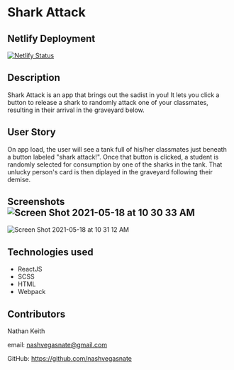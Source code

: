 # Shark Attack

## Netlify Deployment
[![Netlify Status](https://api.netlify.com/api/v1/badges/0793004f-aa03-4d77-a3c5-d17a1b9012b4/deploy-status)](https://app.netlify.com/sites/nk-react-shark-attack/deploys)

## Description
Shark Attack is an app that brings out the sadist in you! It lets you click a button to release a shark to randomly attack one of your classmates, resulting in their arrival in the graveyard below.

## User Story
On app load, the user will see a tank full of his/her classmates just beneath a button labeled "shark attack!". Once that button is clicked, a student is randomly selected for consumption by one of the sharks in the tank. That unlucky person's card is then diplayed in the graveyard following their demise.

## Screenshots![Screen Shot 2021-05-18 at 10 30 33 AM](https://user-images.githubusercontent.com/76710923/118680355-44c27600-b7c4-11eb-9eb7-aa6dc0aae40c.png)
![Screen Shot 2021-05-18 at 10 31 12 AM](https://user-images.githubusercontent.com/76710923/118680364-47bd6680-b7c4-11eb-94a3-f3809fdbe70d.png)

## Technologies used
- ReactJS
- SCSS
- HTML
- Webpack

## Contributors
Nathan Keith

email: nashvegasnate@gmail.com

GitHub: https://github.com/nashvegasnate


